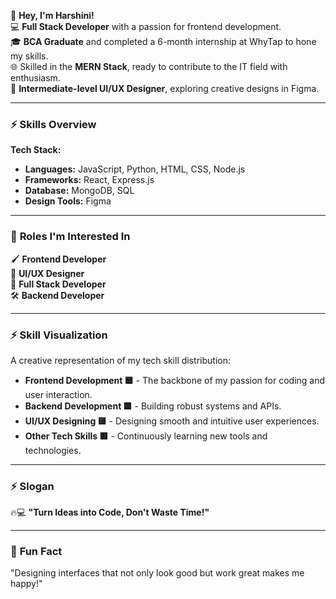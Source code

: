 👋 **Hey, I'm Harshini!**  
💻 **Full Stack Developer** with a passion for frontend development.  
🎓 **BCA Graduate** and completed a 6-month internship at WhyTap to hone my skills.  
🌐 Skilled in the **MERN Stack**, ready to contribute to the IT field with enthusiasm.  
🎨 **Intermediate-level UI/UX Designer**, exploring creative designs in Figma.

---

### ⚡️ **Skills Overview**

**Tech Stack:**  
- **Languages:** JavaScript, Python, HTML, CSS, Node.js  
- **Frameworks:** React, Express.js  
- **Database:** MongoDB, SQL  
- **Design Tools:** Figma

---

### 🚀 **Roles I'm Interested In**  
🖌️ **Frontend Developer**  
🎨 **UI/UX Designer**  
🌟 **Full Stack Developer**  
🛠️ **Backend Developer**

---

### ⚡️ **Skill Visualization**  
A creative representation of my tech skill distribution:

- **Frontend Development 🟦** - The backbone of my passion for coding and user interaction.  
- **Backend Development 🟩** - Building robust systems and APIs.  
- **UI/UX Designing 🟨** - Designing smooth and intuitive user experiences.  
- **Other Tech Skills 🟥** - Continuously learning new tools and technologies.

---

### ⚡️ **Slogan**  
🔥💻 **"Turn Ideas into Code, Don't Waste Time!"**

---

### 🎉 **Fun Fact**  
"Designing interfaces that not only look good but work great makes me happy!"

